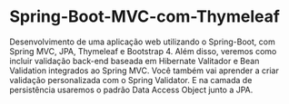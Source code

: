 # Spring-Boot-MVC-com-Thymeleaf
Desenvolvimento de uma aplicação web utilizando o Spring-Boot, com Spring MVC, JPA, Thymeleaf e Bootstrap 4. Além disso, 
veremos como incluir validação back-end baseada em Hibernate Valitador e Bean Validation integrados ao Spring MVC. Você também 
vai aprender a criar validação personalizada com o Spring Validator. E na camada de persistência usaremos o padrão Data Access Object 
junto a JPA.
